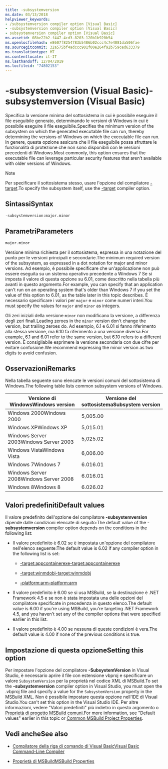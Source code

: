 ```yaml
---
title: -subsystemversion
ms.date: 03/13/2018
helpviewer_keywords:
- /subsystemversion compiler option [Visual Basic]
- -subsystemversion compiler option [Visual Basic]
- subsystemversion compiler option [Visual Basic]
ms.assetid: 08be22b2-f447-4cd3-8203-120b1b920b54
ms.openlocfilehash: e8607f8254783b5486b02ccc4c7e4081da506fae
ms.sourcegitcommit: 32a575bf4adccc901f00e264f92b759ced633379
ms.translationtype: MT
ms.contentlocale: it-IT
ms.lasthandoff: 12/04/2019
ms.locfileid: "74802153"
---
```

# <a name="-subsystemversion-visual-basic"></a><span data-ttu-id="57d2a-102">-subsystemversion (Visual Basic)</span><span class="sxs-lookup"><span data-stu-id="57d2a-102">-subsystemversion (Visual Basic)</span></span>

<span data-ttu-id="57d2a-103">Specifica la versione minima del sottosistema in cui è possibile eseguire il file eseguibile generato, determinando le versioni di Windows in cui è possibile eseguire il file eseguibile.</span><span class="sxs-lookup"><span data-stu-id="57d2a-103">Specifies the minimum version of the subsystem on which the generated executable file can run, thereby determining the versions of Windows on which the executable file can run.</span></span> <span data-ttu-id="57d2a-104">In genere, questa opzione assicura che il file eseguibile possa sfruttare le funzionalità di protezione che non sono disponibili con le versioni precedenti di Windows.</span><span class="sxs-lookup"><span data-stu-id="57d2a-104">Most commonly, this option ensures that the executable file can leverage particular security features that aren’t available with older versions of Windows.</span></span>

> [!NOTE]
> <span data-ttu-id="57d2a-105">Per specificare il sottosistema stesso, usare l'opzione del compilatore [-target](../../../csharp/language-reference/compiler-options/target-compiler-option.md).</span><span class="sxs-lookup"><span data-stu-id="57d2a-105">To specify the subsystem itself, use the [-target](../../../csharp/language-reference/compiler-options/target-compiler-option.md) compiler option.</span></span>

## <a name="syntax"></a><span data-ttu-id="57d2a-106">Sintassi</span><span class="sxs-lookup"><span data-stu-id="57d2a-106">Syntax</span></span>

```vb
-subsystemversion:major.minor
```

## <a name="parameters"></a><span data-ttu-id="57d2a-107">Parametri</span><span class="sxs-lookup"><span data-stu-id="57d2a-107">Parameters</span></span>

`major.minor`

<span data-ttu-id="57d2a-108">Versione minima richiesta per il sottosistema, espressa in una notazione del punto per le versioni principali e secondarie.</span><span class="sxs-lookup"><span data-stu-id="57d2a-108">The minimum required version of the subsystem, as expressed in a dot notation for major and minor versions.</span></span> <span data-ttu-id="57d2a-109">Ad esempio, è possibile specificare che un'applicazione non può essere eseguita su un sistema operativo precedente a Windows 7 Se si imposta il valore di questa opzione su 6.01, come descritto nella tabella più avanti in questo argomento.</span><span class="sxs-lookup"><span data-stu-id="57d2a-109">For example, you can specify that an application can't run on an operating system that's older than Windows 7 if you set the value of this option to 6.01, as the table later in this topic describes.</span></span> <span data-ttu-id="57d2a-110">È necessario specificare i valori per `major` e `minor` come numeri interi.</span><span class="sxs-lookup"><span data-stu-id="57d2a-110">You must specify the values for `major` and `minor` as integers.</span></span>

<span data-ttu-id="57d2a-111">Gli zeri iniziali della versione `minor` non modificano la versione, a differenza degli zeri finali.</span><span class="sxs-lookup"><span data-stu-id="57d2a-111">Leading zeroes in the `minor` version don't change the version, but trailing zeroes do.</span></span> <span data-ttu-id="57d2a-112">Ad esempio, 6.1 e 6.01 si fanno riferimento alla stessa versione, ma 6.10 fa riferimento a una versione diversa.</span><span class="sxs-lookup"><span data-stu-id="57d2a-112">For example, 6.1 and 6.01 refer to the same version, but 6.10 refers to a different version.</span></span> <span data-ttu-id="57d2a-113">È consigliabile esprimere la versione secondaria con due cifre per evitare confusione.</span><span class="sxs-lookup"><span data-stu-id="57d2a-113">We recommend expressing the minor version as two digits to avoid confusion.</span></span>

## <a name="remarks"></a><span data-ttu-id="57d2a-114">Osservazioni</span><span class="sxs-lookup"><span data-stu-id="57d2a-114">Remarks</span></span>

<span data-ttu-id="57d2a-115">Nella tabella seguente sono elencate le versioni comuni del sottosistema di Windows.</span><span class="sxs-lookup"><span data-stu-id="57d2a-115">The following table lists common subsystem versions of Windows.</span></span>

|<span data-ttu-id="57d2a-116">Versione di Windows</span><span class="sxs-lookup"><span data-stu-id="57d2a-116">Windows version</span></span>|<span data-ttu-id="57d2a-117">Versione del sottosistema</span><span class="sxs-lookup"><span data-stu-id="57d2a-117">Subsystem version</span></span>|
|---------------------|-----------------------|
|<span data-ttu-id="57d2a-118">Windows 2000</span><span class="sxs-lookup"><span data-stu-id="57d2a-118">Windows 2000</span></span>|<span data-ttu-id="57d2a-119">5,00</span><span class="sxs-lookup"><span data-stu-id="57d2a-119">5.00</span></span>|
|<span data-ttu-id="57d2a-120">Windows XP</span><span class="sxs-lookup"><span data-stu-id="57d2a-120">Windows XP</span></span>|<span data-ttu-id="57d2a-121">5,01</span><span class="sxs-lookup"><span data-stu-id="57d2a-121">5.01</span></span>|
|<span data-ttu-id="57d2a-122">Windows Server 2003</span><span class="sxs-lookup"><span data-stu-id="57d2a-122">Windows Server 2003</span></span>|<span data-ttu-id="57d2a-123">5,02</span><span class="sxs-lookup"><span data-stu-id="57d2a-123">5.02</span></span>|
|<span data-ttu-id="57d2a-124">Windows Vista</span><span class="sxs-lookup"><span data-stu-id="57d2a-124">Windows Vista</span></span>|<span data-ttu-id="57d2a-125">6,00</span><span class="sxs-lookup"><span data-stu-id="57d2a-125">6.00</span></span>|
|<span data-ttu-id="57d2a-126">Windows 7</span><span class="sxs-lookup"><span data-stu-id="57d2a-126">Windows 7</span></span>|<span data-ttu-id="57d2a-127">6.01</span><span class="sxs-lookup"><span data-stu-id="57d2a-127">6.01</span></span>|
|<span data-ttu-id="57d2a-128">Windows Server 2008</span><span class="sxs-lookup"><span data-stu-id="57d2a-128">Windows Server 2008</span></span>|<span data-ttu-id="57d2a-129">6.01</span><span class="sxs-lookup"><span data-stu-id="57d2a-129">6.01</span></span>|
|<span data-ttu-id="57d2a-130">Windows 8</span><span class="sxs-lookup"><span data-stu-id="57d2a-130">Windows 8</span></span>|<span data-ttu-id="57d2a-131">6.02</span><span class="sxs-lookup"><span data-stu-id="57d2a-131">6.02</span></span>|

## <a name="default-values"></a><span data-ttu-id="57d2a-132">Valori predefiniti</span><span class="sxs-lookup"><span data-stu-id="57d2a-132">Default values</span></span>

<span data-ttu-id="57d2a-133">Il valore predefinito dell'opzione del compilatore **-subsystemversion** dipende dalle condizioni elencate di seguito:</span><span class="sxs-lookup"><span data-stu-id="57d2a-133">The default value of the **-subsystemversion** compiler option depends on the conditions in the following list:</span></span>

- <span data-ttu-id="57d2a-134">Il valore predefinito è 6.02 se è impostata un'opzione del compilatore nell'elenco seguente:</span><span class="sxs-lookup"><span data-stu-id="57d2a-134">The default value is 6.02 if any compiler option in the following list is set:</span></span>

  - [<span data-ttu-id="57d2a-135">-target:appcontainerexe</span><span class="sxs-lookup"><span data-stu-id="57d2a-135">-target:appcontainerexe</span></span>](../../../visual-basic/reference/command-line-compiler/target.md)

  - [<span data-ttu-id="57d2a-136">-target:winmdobj</span><span class="sxs-lookup"><span data-stu-id="57d2a-136">-target:winmdobj</span></span>](../../../visual-basic/reference/command-line-compiler/target.md)

  - [<span data-ttu-id="57d2a-137">-platform:arm</span><span class="sxs-lookup"><span data-stu-id="57d2a-137">-platform:arm</span></span>](../../../visual-basic/reference/command-line-compiler/platform.md)

- <span data-ttu-id="57d2a-138">Il valore predefinito è 6.00 se si usa MSBuild, se la destinazione è .NET Framework 4.5 e se non è stata impostata una delle opzioni del compilatore specificate in precedenza in questo elenco.</span><span class="sxs-lookup"><span data-stu-id="57d2a-138">The default value is 6.00 if you're using MSBuild, you're targeting .NET Framework 4.5, and you haven't set any of the compiler options that were specified earlier in this list.</span></span>

- <span data-ttu-id="57d2a-139">Il valore predefinito è 4.00 se nessuna di queste condizioni è vera.</span><span class="sxs-lookup"><span data-stu-id="57d2a-139">The default value is 4.00 if none of the previous conditions is true.</span></span>

## <a name="setting-this-option"></a><span data-ttu-id="57d2a-140">Impostazione di questa opzione</span><span class="sxs-lookup"><span data-stu-id="57d2a-140">Setting this option</span></span>

<span data-ttu-id="57d2a-141">Per impostare l'opzione del compilatore **-SubsystemVersion** in Visual Studio, è necessario aprire il file con estensione vbproj e specificare un valore `SubsystemVersion` per la proprietà nel codice XML di MSBuild.</span><span class="sxs-lookup"><span data-stu-id="57d2a-141">To set the **-subsystemversion** compiler option in Visual Studio, you must open the .vbproj file and specify a value for the `SubsystemVersion` property in the MSBuild XML.</span></span> <span data-ttu-id="57d2a-142">Non è possibile impostare questa opzione nell'IDE di Visual Studio.</span><span class="sxs-lookup"><span data-stu-id="57d2a-142">You can't set this option in the Visual Studio IDE.</span></span> <span data-ttu-id="57d2a-143">Per altre informazioni, vedere "Valori predefiniti" più indietro in questo argomento o [Proprietà di progetto MSBuild comuni](/visualstudio/msbuild/common-msbuild-project-properties).</span><span class="sxs-lookup"><span data-stu-id="57d2a-143">For more information, see "Default values" earlier in this topic or [Common MSBuild Project Properties](/visualstudio/msbuild/common-msbuild-project-properties).</span></span>

## <a name="see-also"></a><span data-ttu-id="57d2a-144">Vedi anche</span><span class="sxs-lookup"><span data-stu-id="57d2a-144">See also</span></span>

- [<span data-ttu-id="57d2a-145">Compilatore della riga di comando di Visual Basic</span><span class="sxs-lookup"><span data-stu-id="57d2a-145">Visual Basic Command-Line Compiler</span></span>](../../../visual-basic/reference/command-line-compiler/index.md)

- [<span data-ttu-id="57d2a-146">Proprietà di MSBuild</span><span class="sxs-lookup"><span data-stu-id="57d2a-146">MSBuild Properties</span></span>](/visualstudio/msbuild/msbuild-properties)
